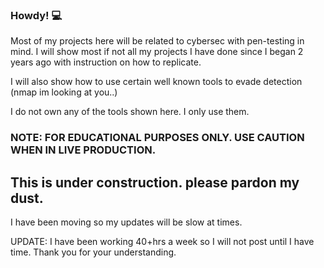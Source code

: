### Howdy! 💻
  Most of my projects here will be related to cybersec with pen-testing in mind. 
I will show most if not all my projects I have done since I began 2 years ago with instruction on how to replicate. 

I will also show how to use certain well known tools to evade detection (nmap im looking at you..)

I do not own any of the tools shown here. I only use them.

### NOTE: FOR EDUCATIONAL PURPOSES ONLY. USE CAUTION WHEN IN LIVE PRODUCTION. 








 ## This is under construction. please pardon my dust.


I have been moving so my updates will be slow at times. 

UPDATE: I have been working 40+hrs a week so I will not post until I have time. Thank you for your understanding.
